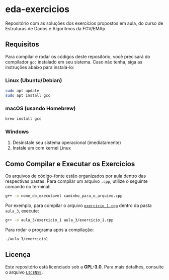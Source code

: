 # eda-exercicios

Repositório com as soluções dos exercícios propostos em aula, do curso de Estruturas de Dados e Algoritmos da FGV/EMAp.

## Requisitos

Para compilar e rodar os códigos deste repositório, você precisará do compilador `gcc` instalado em seu sistema. Caso não tenha, siga as instruções abaixo para instalá-lo:

### Linux (Ubuntu/Debian)
```sh
sudo apt update
sudo apt install gcc
```

### macOS (usando Homebrew)
```sh
brew install gcc
```

### Windows 
1. Desinstale seu sistema operacional (imediatamente)
2. Instale um com kernel Linux

## Como Compilar e Executar os Exercícios

Os arquivos de código-fonte estão organizados por aula dentro das respectivas pastas. Para compilar um arquivo `.cpp`, utilize o seguinte comando no terminal:

```sh
g++ -o nome_do_executavel caminho_para_o_arquivo.cpp
```

Por exemplo, para compilar o arquivo [`exercicio_1.cpp`](exercicio_1.cpp) dentro da pasta `aula_3`, execute:

```sh
g++ -o aula_3/exercicio_1 aula_3/exercicio_1.cpp
```

Para rodar o programa após a compilação:

```sh
./aula_3/exercicio1
```

## Licença

Este repositório está licenciado sob a **GPL-3.0**. Para mais detalhes, consulte o arquivo [`LICENSE`](LICENSE).

